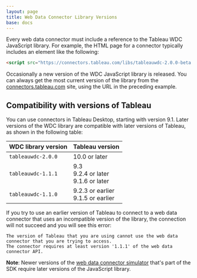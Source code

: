 ```yaml
---
layout: page
title: Web Data Connector Library Versions
base: docs
---
```


Every web data connector must include a reference to the Tableau WDC
JavaScript library. For example, the HTML page for a connector typically
includes an element like the following:

```html
<script src="https://connectors.tableau.com/libs/tableauwdc-2.0.0-beta.js" type="text/javascript"></script>
```

Occasionally a new version of the WDC JavaScript library is released.
You can always get the most current version of the library from the
[connectors.tableau.com](connectors.tableau.com) site, using the URL in the preceding example.


Compatibility with versions of Tableau
--------------------------------------

You can use connectors in Tableau Desktop, starting with
version 9.1. Later versions of the WDC library are compatible with later
versions of Tableau, as shown in the following table:

|WDC library version   |Tableau version   |
|----------------------|-----------------|
|`tableauwdc-2.0.0`    |10.0 or later|
|`tableauwdc-1.1.1`    |9.3 <br />9.2.4 or later <br />9.1.6 or later|
|`tableauwdc-1.1.0`    |9.2.3 or earlier <br />9.1.5 or earlier |

If you try to use an earlier version of Tableau to connect to a web data
connector that uses an incompatible version of the library, the
connection will not succeed and you will see this error:

```
The version of Tableau that you are using cannot use the web data connector that you are trying to access. 
The connector requires at least version '1.1.1' of the web data connector API.
```

**Note**: Newer versions of the [web data connector
simulator](wdc_simulator.html) that's part of the SDK require later
versions of the JavaScript library.
